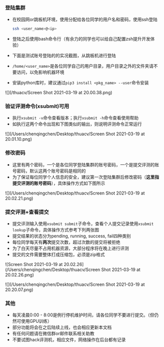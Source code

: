### 登陆集群

-   在校园网or跳板机环境，使用分配给各位同学的用户名和密码，使用ssh登陆

    ```bash
    ssh <user_name>@<ip>
    ```

-   登陆之后使用bash命令行（有余力的同学也可以给自己配置zsh提升开发体验）
-   下面是测试账号登陆的的实况截图，从跳板机进行登陆
-   `/home/<user_name>`是各位同学自己的用户目录，用户目录之外的文件夹请不要访问，以免影响机器环境
-   安装python库时，建议通过`pip3 install <pkg_name> --user`命令安装

![](/thuacv/Screen Shot 2021-03-19 at 20.00.38.png)

### 验证评测命令(xsubmit)可用

-   执行`xsubmit -v`命令查看版本；执行`xsubmit -h`命令查看使用帮助
-   如执行这两个命令出现和下图类似的输出，则说明评测命令正常运行

![](/Users/chenqingchen/Desktop/thuacv/Screen Shot 2021-03-19 at 20.01.10.png)

### 修改密码

-   这里有两个密码，一个是各位同学登陆集群的账号密码，一个是提交评测的账号密码，默认这两个账号密码是相同的
-   为了保证每位同学个人信息的安全，建议第一次登陆集群后修改密码（**这里指提交评测的账号密码**），具体操作方式如下图所示

![](/Users/chenqingchen/Desktop/thuacv/Screen Shot 2021-03-19 at 20.02.21.png)

### 提交评测+查看提交

-   提交评测输入使用`xsubmit submit`子命令，查看个人提交记录使用`xsubmit lookup`子命令，具体操作方式参考下列两张图
-   提交结果的状态分为pending, running, success, fail四种类别
-   每位同学每天有**两次**提交次数，超过次数的提交将被拒绝
-   为了白天尽量不占用机器资源，大部分程序将在晚上进行评测
-   提交的文件需要整体打成压缩包，必须是zip格式

![Screen Shot 2021-03-19 at 20.02.26](/Users/chenqingchen/Desktop/thuacv/Screen Shot 2021-03-19 at 20.02.26.png)

![](/Users/chenqingchen/Desktop/thuacv/Screen Shot 2021-03-19 at 20.20.07.png)

### 其他

-   每天凌晨0:00 - 8:00是例行停机维护时间，请各位同学不要进行提交。（但仍然可使用GPU训练）
-   部分功能将会在之后陆续上线，也会相应更新本文档
-   有任何问题请在微信群or邮件联系相关助教
-   不要试图hack评测机，相应文件，网络操作在后台都有记录
